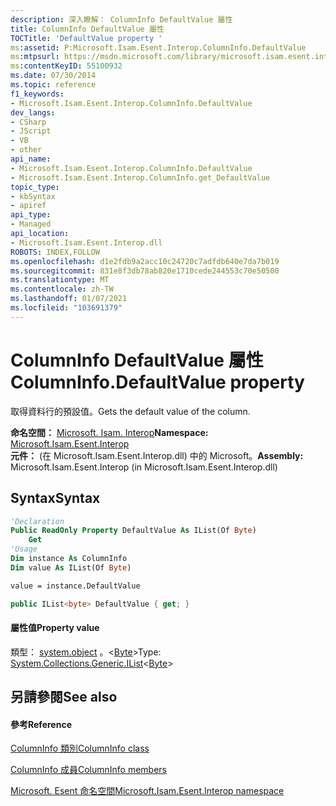 ```yaml
---
description: 深入瞭解： ColumnInfo DefaultValue 屬性
title: ColumnInfo DefaultValue 屬性
TOCTitle: 'DefaultValue property '
ms:assetid: P:Microsoft.Isam.Esent.Interop.ColumnInfo.DefaultValue
ms:mtpsurl: https://msdn.microsoft.com/library/microsoft.isam.esent.interop.columninfo.defaultvalue(v=EXCHG.10)
ms:contentKeyID: 55100932
ms.date: 07/30/2014
ms.topic: reference
f1_keywords:
- Microsoft.Isam.Esent.Interop.ColumnInfo.DefaultValue
dev_langs:
- CSharp
- JScript
- VB
- other
api_name:
- Microsoft.Isam.Esent.Interop.ColumnInfo.DefaultValue
- Microsoft.Isam.Esent.Interop.ColumnInfo.get_DefaultValue
topic_type:
- kbSyntax
- apiref
api_type:
- Managed
api_location:
- Microsoft.Isam.Esent.Interop.dll
ROBOTS: INDEX,FOLLOW
ms.openlocfilehash: d1e2fdb9a2acc10c24720c7adfdb640e7da7b019
ms.sourcegitcommit: 831e8f3db78ab820e1710cede244553c70e50500
ms.translationtype: MT
ms.contentlocale: zh-TW
ms.lasthandoff: 01/07/2021
ms.locfileid: "103691379"
---
```

# <a name="columninfodefaultvalue-property"></a><span data-ttu-id="03c94-103">ColumnInfo DefaultValue 屬性</span><span class="sxs-lookup"><span data-stu-id="03c94-103">ColumnInfo.DefaultValue property</span></span>

<span data-ttu-id="03c94-104">取得資料行的預設值。</span><span class="sxs-lookup"><span data-stu-id="03c94-104">Gets the default value of the column.</span></span>

<span data-ttu-id="03c94-105">**命名空間：**  [Microsoft. Isam. Interop](./microsoft.isam.esent.interop-namespace.md)</span><span class="sxs-lookup"><span data-stu-id="03c94-105">**Namespace:**  [Microsoft.Isam.Esent.Interop](./microsoft.isam.esent.interop-namespace.md)</span></span>  
<span data-ttu-id="03c94-106">**元件：**  (在 Microsoft.Isam.Esent.Interop.dll) 中的 Microsoft。</span><span class="sxs-lookup"><span data-stu-id="03c94-106">**Assembly:**  Microsoft.Isam.Esent.Interop (in Microsoft.Isam.Esent.Interop.dll)</span></span>

## <a name="syntax"></a><span data-ttu-id="03c94-107">Syntax</span><span class="sxs-lookup"><span data-stu-id="03c94-107">Syntax</span></span>

``` vb
'Declaration
Public ReadOnly Property DefaultValue As IList(Of Byte)
    Get
'Usage
Dim instance As ColumnInfo
Dim value As IList(Of Byte)

value = instance.DefaultValue
```

``` csharp
public IList<byte> DefaultValue { get; }
```

#### <a name="property-value"></a><span data-ttu-id="03c94-108">屬性值</span><span class="sxs-lookup"><span data-stu-id="03c94-108">Property value</span></span>

<span data-ttu-id="03c94-109">類型： [system.object](/dotnet/api/system.collections.generic.ilist-1) 。\<[Byte](/dotnet/api/system.byte)\></span><span class="sxs-lookup"><span data-stu-id="03c94-109">Type: [System.Collections.Generic.IList](/dotnet/api/system.collections.generic.ilist-1)\<[Byte](/dotnet/api/system.byte)\></span></span>  

## <a name="see-also"></a><span data-ttu-id="03c94-110">另請參閱</span><span class="sxs-lookup"><span data-stu-id="03c94-110">See also</span></span>

#### <a name="reference"></a><span data-ttu-id="03c94-111">參考</span><span class="sxs-lookup"><span data-stu-id="03c94-111">Reference</span></span>

[<span data-ttu-id="03c94-112">ColumnInfo 類別</span><span class="sxs-lookup"><span data-stu-id="03c94-112">ColumnInfo class</span></span>](./columninfo-class.md)

[<span data-ttu-id="03c94-113">ColumnInfo 成員</span><span class="sxs-lookup"><span data-stu-id="03c94-113">ColumnInfo members</span></span>](./columninfo-members.md)

[<span data-ttu-id="03c94-114">Microsoft. Esent 命名空間</span><span class="sxs-lookup"><span data-stu-id="03c94-114">Microsoft.Isam.Esent.Interop namespace</span></span>](./microsoft.isam.esent.interop-namespace.md)

